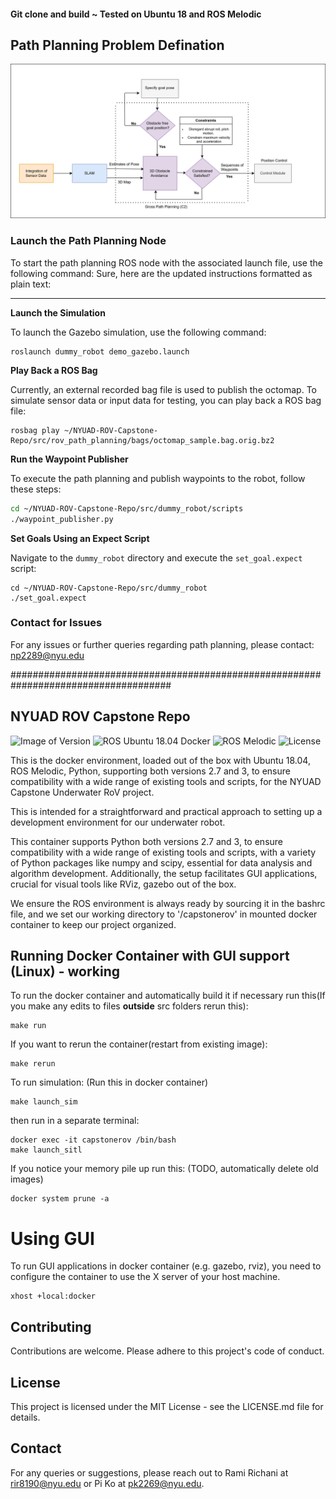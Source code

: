 #### Git clone and build ~ Tested on Ubuntu 18 and ROS Melodic

## Path Planning Problem Defination


![Path Planning](pp_def.png)
### Launch the Path Planning Node
To start the path planning ROS node with the associated launch file, use the following command:
Sure, here are the updated instructions formatted as plain text:

---

**Launch the Simulation**

To launch the Gazebo simulation, use the following command:
```
roslaunch dummy_robot demo_gazebo.launch
```

**Play Back a ROS Bag**

Currently, an external recorded bag file is used to publish the octomap. To simulate sensor data or input data for testing, you can play back a ROS bag file:
```
rosbag play ~/NYUAD-ROV-Capstone-Repo/src/rov_path_planning/bags/octomap_sample.bag.orig.bz2
```

**Run the Waypoint Publisher**

To execute the path planning and publish waypoints to the robot, follow these steps:
```bash
cd ~/NYUAD-ROV-Capstone-Repo/src/dummy_robot/scripts
./waypoint_publisher.py
```

**Set Goals Using an Expect Script**

Navigate to the `dummy_robot` directory and execute the `set_goal.expect` script:
```
cd ~/NYUAD-ROV-Capstone-Repo/src/dummy_robot
./set_goal.expect
```

### Contact for Issues

For any issues or further queries regarding path planning, please contact: np2289@nyu.edu


#####################################################################################
## NYUAD ROV Capstone Repo

![Image of Version](https://img.shields.io/badge/version-latest-blue)
![ROS Ubuntu 18.04 Docker](https://img.shields.io/badge/docker-ROS%20Ubuntu%2018.04-blue)
![ROS Melodic](https://img.shields.io/badge/ROS-Melodic-brightgreen)
![License](https://img.shields.io/badge/license-Open-blue.svg)

This is the docker environment, loaded out of the box with Ubuntu 18.04, ROS Melodic, Python, supporting both versions 2.7 and 3, to ensure compatibility with a wide range of existing tools and scripts, for the NYUAD Capstone Underwater RoV project.

This is intended for a straightforward and practical approach to setting up a development environment for our underwater robot. 

This container supports Python both versions 2.7 and 3, to ensure compatibility with a wide range of existing tools and scripts, with a variety of Python packages like numpy and scipy, essential for data analysis and algorithm development. Additionally, the setup facilitates GUI applications, crucial for visual tools like RViz, gazebo out of the box.

We ensure the ROS environment is always ready by sourcing it in the bashrc file, and we set our working directory to '/capstonerov' in mounted docker container to keep our project organized. 

## Running Docker Container with GUI support (Linux) - working
To run the docker container and automatically build it if necessary run this(If you make any edits to files **outside** src folders rerun this):
```
make run 
```

If you want to rerun the container(restart from existing image):
```
make rerun
```

To run simulation: (Run this in docker container)
```
make launch_sim
```
then run in a separate terminal:
```
docker exec -it capstonerov /bin/bash
make launch_sitl
```

If you notice your memory pile up run this: (TODO, automatically delete old images)
```
docker system prune -a
```
# Using GUI

To run GUI applications in docker container (e.g. gazebo, rviz), you need to configure the container to use the X server of your host machine.

```
xhost +local:docker
```

## Contributing
Contributions are welcome. Please adhere to this project's code of conduct.

## License
This project is licensed under the MIT License - see the LICENSE.md file for details.

## Contact
For any queries or suggestions, please reach out to Rami Richani at rir8190@nyu.edu or Pi Ko at pk2269@nyu.edu.
